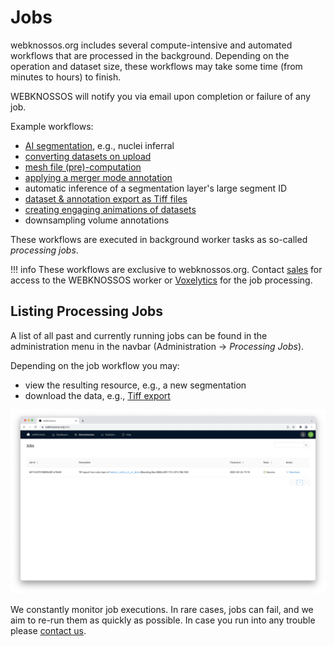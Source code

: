 # Jobs

webknossos.org includes several compute-intensive and automated workflows that are processed in the background. Depending on the operation and dataset size, these workflows may take some time (from minutes to hours) to finish. 

WEBKNOSSOS will notify you via email upon completion or failure of any job.

Example workflows:

- [AI segmentation](./ai_segmentation.md), e.g., nuclei inferral 
- [converting datasets on upload](./upload_ui.md)
- [mesh file (pre)-computation](../meshes/precomputed_meshes.md)
- [applying a merger mode annotation](../proofreading/merger_mode.md)
- automatic inference of a segmentation layer's large segment ID
- [dataset & annotation export as Tiff files](../data/export_ui.md)
- [creating engaging animations of datasets](./animations.md)
- downsampling volume annotations

These workflows are executed in background worker tasks as so-called *processing jobs*. 

!!! info
    These workflows are exclusive to webknossos.org. Contact [sales](mailto:sales@webknossos.org) for access to the WEBKNOSSOS worker or [Voxelytics](https://voxelytics.com) for the job processing.

## Listing Processing Jobs
A list of all past and currently running jobs can be found in the administration menu in the navbar (Administration -> *Processing Jobs*).

Depending on the job workflow you may:

- view the resulting resource, e.g., a new segmentation 
- download the data, e.g., [Tiff export](../data/export_ui.md)

![Overview of the Jobs page](../images/jobs.jpeg)

We constantly monitor job executions. In rare cases, jobs can fail, and we aim to re-run them as quickly as possible. In case you run into any trouble please [contact us](mailto:hello@webknossos.org).
